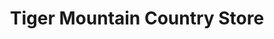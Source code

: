 ---
title: "Tiger Mountain Country Store"
url: /issaquah/tiger-mountain-country-store/
shop: convenience
---